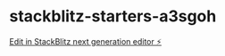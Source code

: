 # stackblitz-starters-a3sgoh

[Edit in StackBlitz next generation editor ⚡️](https://stackblitz.com/~/github.com/brarris/stackblitz-starters-a3sgoh)